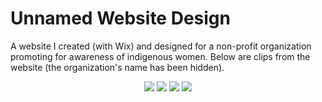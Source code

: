 # Unnamed Website Design
A website I created (with Wix) and designed for a non-profit organization promoting for awareness of indigenous women. Below are clips from the website (the organization's name has been hidden).
<p align="center">
  <img src="readme-imgs/websitedesign1.gif" />
  <img src="readme-imgs/websitedesign2.gif" />
  <img src="readme-imgs/websitedesign3.gif" />
  <img src="readme-imgs/websitedesign4.gif" />
</p>
